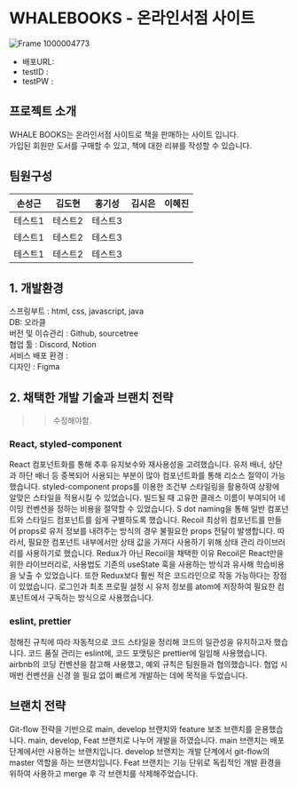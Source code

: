 # WHALEBOOKS - 온라인서점 사이트
![Frame 1000004773](https://github.com/user-attachments/assets/7fff0400-ff9d-4bce-9df7-70dd81db6f54)

* 배포URL:<br>
* testID :<br>
* testPW :<br>

## 프로젝트 소개
WHALE BOOKS는 온라인서점 사이트로 책을 판매하는 사이트 입니다.<br>
가입된 회원만 도서를 구매할 수 있고, 책에 대한 리뷰를 작성할 수 있습니다.

## 팀원구성
|손성근|김도현|홍기성|김시은|이혜진|
|---------|---------|---------|---------|---------|
|테스트1|테스트2|테스트3|
|테스트1|테스트2|테스트3|
|테스트1|테스트2|테스트3|

## 1. 개발환경
스프링부트 : html, css, javascript, java<br>
DB: 오라클<br>
버전 및 이슈관리 : Github, sourcetree<br>
협업 툴 : Discord, Notion<br>
서비스 배포 환경 :<br>
디자인 : Figma<br>

## 2. 채택한 개발 기술과 브랜치 전략
>> 수정해야함.
### React, styled-component
React
컴포넌트화를 통해 추후 유지보수와 재사용성을 고려했습니다.
유저 배너, 상단과 하단 배너 등 중복되어 사용되는 부분이 많아 컴포넌트화를 통해 리소스 절약이 가능했습니다.
styled-component
props를 이용한 조건부 스타일링을 활용하여 상황에 알맞은 스타일을 적용시킬 수 있었습니다.
빌드될 때 고유한 클래스 이름이 부여되어 네이밍 컨벤션을 정하는 비용을 절약할 수 있었습니다.
S dot naming을 통해 일반 컴포넌트와 스타일드 컴포넌트를 쉽게 구별하도록 했습니다.
Recoil
최상위 컴포넌트를 만들어 props로 유저 정보를 내려주는 방식의 경우 불필요한 props 전달이 발생합니다. 따라서, 필요한 컴포넌트 내부에서만 상태 값을 가져다 사용하기 위해 상태 관리 라이브러리를 사용하기로 했습니다.
Redux가 아닌 Recoil을 채택한 이유
Recoil은 React만을 위한 라이브러리로, 사용법도 기존의 useState 훅을 사용하는 방식과 유사해 학습비용을 낮출 수 있었습니다.
또한 Redux보다 훨씬 적은 코드라인으로 작동 가능하다는 장점이 있었습니다.
로그인과 최초 프로필 설정 시 유저 정보를 atom에 저장하여 필요한 컴포넌트에서 구독하는 방식으로 사용했습니다.
### eslint, prettier
정해진 규칙에 따라 자동적으로 코드 스타일을 정리해 코드의 일관성을 유지하고자 했습니다.
코드 품질 관리는 eslint에, 코드 포맷팅은 prettier에 일임해 사용했습니다.
airbnb의 코딩 컨벤션을 참고해 사용했고, 예외 규칙은 팀원들과 협의했습니다.
협업 시 매번 컨벤션을 신경 쓸 필요 없이 빠르게 개발하는 데에 목적을 두었습니다.
## 브랜치 전략
Git-flow 전략을 기반으로 main, develop 브랜치와 feature 보조 브랜치를 운용했습니다.
main, develop, Feat 브랜치로 나누어 개발을 하였습니다.
main 브랜치는 배포 단계에서만 사용하는 브랜치입니다.
develop 브랜치는 개발 단계에서 git-flow의 master 역할을 하는 브랜치입니다.
Feat 브랜치는 기능 단위로 독립적인 개발 환경을 위하여 사용하고 merge 후 각 브랜치를 삭제해주었습니다.

